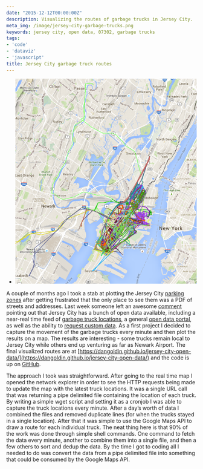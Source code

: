 ```yaml
---
date: "2015-12-12T00:00:00Z"
description: Visualizing the routes of garbage trucks in Jersey City.
meta_img: /image/jersey-city-garbage-trucks.png
keywords: jersey city, open data, 07302, garbage trucks
tags:
- 'code'
- 'dataviz'
- 'javascript'
title: Jersey City garbage truck routes
---
```



<ul class="thumbnails">
  <li class="span8">
    <div class="thumbnail">
      <img src="/image/jersey-city-garbage-trucks.png" alt="Jersey City garbage trucks" data-width="718" data-height="811" data-layout="responsive" />
    </div>
  </li>
</ul>

A couple of months ago I took a stab at plotting the Jersey City [parking zones](http://dangoldin.com/2015/09/24/mapping-the-jersey-city-parking-zones-ii/) after getting frustrated that the only place to see them was a PDF of streets and addresses. Last week someone left an awesome [comment](http://dangoldin.com/2015/09/24/mapping-the-jersey-city-parking-zones-ii/#comment-2385514530) pointing out that Jersey City has a bunch of open data available, including a near-real time feed of [garbage truck locations](http://www.jciaonline.org/gpsMap.php?view=map), a general [open data portal](http://data.jerseycitynj.gov/), as well as the ability to [request custom data](https://jerseycitynj.seamlessdocs.com/w/records_request). As a first project I decided to capture the movement of the garbage trucks every minute and then plot the results on a map. The results are interesting - some trucks remain local to Jersey City while others end up venturing as far as Newark Airport. The final visualized routes are at [https://dangoldin.github.io/jersey-city-open-data/](https://dangoldin.github.io/jersey-city-open-data/) and the code is up on [GitHub](https://github.com/dangoldin/jersey-city-open-data).

The approach I took was straightforward. After going to the real time map I opened the network explorer in order to see the HTTP requests being made to update the map with the latest truck locations. It was a single URL call that was returning a pipe delimited file containing the location of each truck. By writing a simple wget script and setting it as a cronjob I was able to capture the truck locations every minute. After a day’s worth of data I combined the files and removed duplicate lines (for when the trucks stayed in a single location). After that it was simple to use the Google Maps API to draw a route for each individual truck. The neat thing here is that 90% of the work was done through simple shell commands. One command to fetch the data every minute, another to combine them into a single file, and then a few others to sort and dedup the data. By the time I got to coding all I needed to do was convert the data from a pipe delimited file into something that could be consumed by the Google Maps API.
